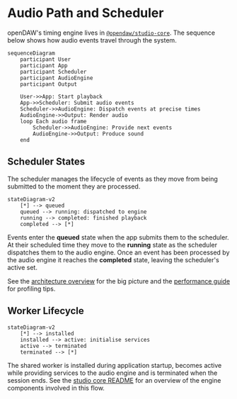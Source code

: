 # Audio Path and Scheduler

openDAW's timing engine lives in
[`@opendaw/studio-core`](../package-inventory.md#studio). The sequence below
shows how audio events travel through the system.

```mermaid
sequenceDiagram
    participant User
    participant App
    participant Scheduler
    participant AudioEngine
    participant Output

    User->>App: Start playback
    App->>Scheduler: Submit audio events
    Scheduler->>AudioEngine: Dispatch events at precise times
    AudioEngine->>Output: Render audio
    loop Each audio frame
        Scheduler->>AudioEngine: Provide next events
        AudioEngine->>Output: Produce sound
    end
```

## Scheduler States

The scheduler manages the lifecycle of events as they move from being submitted to the moment they are processed.

```mermaid
stateDiagram-v2
    [*] --> queued
    queued --> running: dispatched to engine
    running --> completed: finished playback
    completed --> [*]
```

Events enter the **queued** state when the app submits them to the scheduler. At their scheduled time they move to the **running** state as the scheduler dispatches them to the audio engine. Once an event has been processed by the audio engine it reaches the **completed** state, leaving the scheduler's active set.

See the [architecture overview](./overview.md) for the big picture and
the [performance guide](../performance.md) for profiling tips.

## Worker Lifecycle

```mermaid
stateDiagram-v2
    [*] --> installed
    installed --> active: initialise services
    active --> terminated
    terminated --> [*]
```

The shared worker is installed during application startup, becomes active while
providing services to the audio engine and is terminated when the session ends.
See the [studio core README](../../../studio/core/README.md) for an
overview of the engine components involved in this flow.
